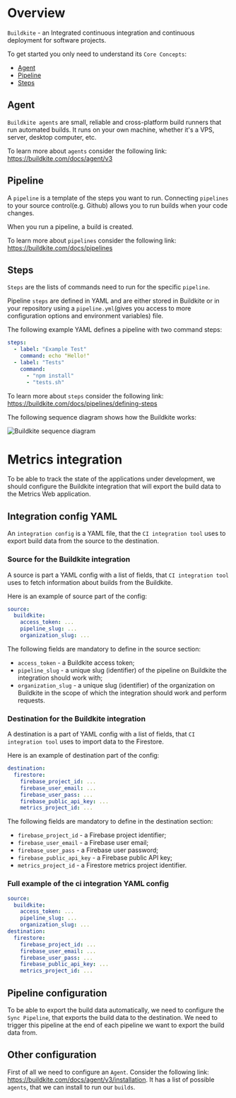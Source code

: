 # Overview

`Buildkite` - an Integrated continuous integration and continuous deployment for software projects.

To get started you only need to understand its `Core Concepts`:

 - [Agent](#agent-description)
 - [Pipeline](#pipeline-description)
 - [Steps](#steps-description)

## Agent

`Buildkite agents` are small, reliable and cross-platform build runners that run automated builds. It runs on your own machine, whether it's a VPS, server, desktop computer, etc.

To learn more about `agents` consider the following link: https://buildkite.com/docs/agent/v3

## Pipeline

A `pipeline` is a template of the steps you want to run. Connecting `pipelines` to your source control(e.g. Github) allows you to run builds when your code changes.

When you run a pipeline, a build is created.

To learn more about `pipelines` consider the following link: https://buildkite.com/docs/pipelines

## Steps

`Steps` are the lists of commands need to run for the specific `pipeline`.

Pipeline `steps` are defined in YAML and are either stored in Buildkite or in your repository using a `pipeline.yml`(gives you access to more configuration options and environment variables) file.

The following example YAML defines a pipeline with two command steps:

```yaml
steps:
  - label: "Example Test"
    command: echo "Hello!"
  - label: "Tests"
    command:
      - "npm install"
      - "tests.sh"
```

To learn more about `steps` consider the following link: https://buildkite.com/docs/pipelines/defining-steps

The following sequence diagram shows how the Buildkite works:

![Buildkite sequence diagram](http://www.plantuml.com/plantuml/proxy?cache=no&fmt=svg&src=https://github.com/platform-platform/monorepo/raw/master/docs/diagrams/buildkite_sequence_diagram.puml)

# Metrics integration

To be able to track the state of the applications under development, we should configure the Buildkite integration that will export the build data to the Metrics Web application.

## Integration config YAML

An `integration config` is a YAML file, that the `CI integration tool` uses to export build data from the source to the destination.

### Source for the Buildkite integration

A source is part a YAML config with a list of fields, that `CI integration tool` uses to fetch information about builds from the Buildkite.

Here is an example of source part of the config:

```yaml
source:
  buildkite:
    access_token: ...
    pipeline_slug: ...
    organization_slug: ...
```

The following fields are mandatory to define in the source section:
  - `access_token` - a Buildkite access token;
  - `pipeline_slug` - a unique slug (identifier) of the pipeline on Buildkite the integration should work with;
  - `organization_slug` - a unique slug (identifier) of the organization on Buildkite in the scope of which the integration should work and perform requests.

### Destination for the Buildkite integration

A destination is a part of YAML config with a list of fields, that `CI integration tool` uses to import data to the Firestore.

Here is an example of destination part of the config:

```yaml
destination:
  firestore:
    firebase_project_id: ...
    firebase_user_email: ...
    firebase_user_pass: ...
    firebase_public_api_key: ...
    metrics_project_id: ...
```

The following fields are mandatory to define in the destination section:
  - `firebase_project_id` - a Firebase project identifier;
  - `firebase_user_email` - a Firebase user email;
  - `firebase_user_pass` - a Firebase user password;
  - `firebase_public_api_key` - a Firebase public API key;
  - `metrics_project_id` - a Firestore metrics project identifier.

### Full example of the ci integration YAML config

```yaml
source:
  buildkite:
    access_token: ...
    pipeline_slug: ...
    organization_slug: ...
destination:
  firestore:
    firebase_project_id: ...
    firebase_user_email: ...
    firebase_user_pass: ...
    firebase_public_api_key: ...
    metrics_project_id: ...
```

## Pipeline configuration

To be able to export the build data automatically, we need to configure the `Sync Pipeline`, that exports the build data to the destination. 
We need to trigger this pipeline at the end of each pipeline we want to export the build data from.
## Other configuration

First of all we need to configure an `Agent`. Consider the following link: https://buildkite.com/docs/agent/v3/installation.
It has a list of possible `agents`, that we can install to run our `builds`.

